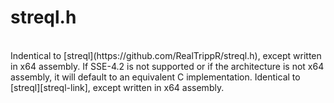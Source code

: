 # streql.h
<BR>
Indentical to [streql](https://github.com/RealTrippR/streql.h), except written in x64 assembly. If SSE-4.2 is not supported or if the architecture is not x64 assembly, it will default to an equivalent C implementation.
Identical to [streql][streql-link], except written in x64 assembly.

[streql-link]: https://github.com/RealTrippR/streql.h
